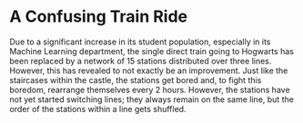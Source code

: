 # A Confusing Train Ride

Due to a significant increase in its student population, especially in its Machine Learning department,  the  single  direct  train  going  to  Hogwarts  has  been  replaced  by  a  network  of  15  stations distributed over three lines.  However, this has revealed to not exactly be an improvement.  Just like the staircases within the castle, the stations get bored and, to fight this boredom, rearrange themselves every 2 hours.  However, the stations have not yet started switching lines; they always remain on the same line, but the order of the stations within a line gets shuffled.
